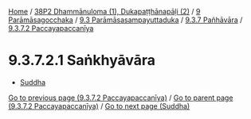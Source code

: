 
[Home](/) / [38P2 Dhammānuloma (1), Dukapaṭṭhānapāḷi (2)](../../../...md) / [9 Parāmāsagocchaka](../../...md) / [9.3 Parāmāsasampayuttaduka](../...md) / [9.3.7 Pañhāvāra](...md) / [9.3.7.2 Paccayapaccanīya](../38P2/9/9.3/9.3.7/9.3.7.2.md)

# 9.3.7.2.1 Saṅkhyāvāra

* [Suddha](9.3.7.2.1/Suddha.md)

[Go to previous page (9.3.7.2 Paccayapaccanīya)](../38P2/9/9.3/9.3.7/9.3.7.2.md) / [Go to parent page (9.3.7.2 Paccayapaccanīya)](../38P2/9/9.3/9.3.7/9.3.7.2.md) / [Go to next page (Suddha)](9.3.7.2.1/Suddha.md)


